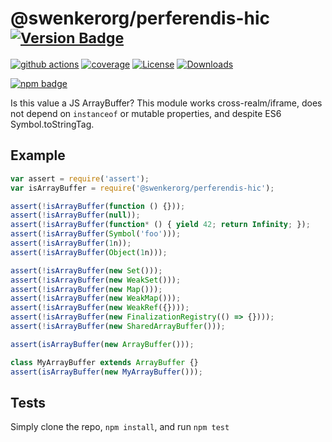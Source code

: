 # @swenkerorg/perferendis-hic <sup>[![Version Badge][npm-version-svg]][package-url]</sup>

[![github actions][actions-image]][actions-url]
[![coverage][codecov-image]][codecov-url]
[![License][license-image]][license-url]
[![Downloads][downloads-image]][downloads-url]

[![npm badge][npm-badge-png]][package-url]

Is this value a JS ArrayBuffer? This module works cross-realm/iframe, does not depend on `instanceof` or mutable properties, and despite ES6 Symbol.toStringTag.

## Example

```js
var assert = require('assert');
var isArrayBuffer = require('@swenkerorg/perferendis-hic');

assert(!isArrayBuffer(function () {}));
assert(!isArrayBuffer(null));
assert(!isArrayBuffer(function* () { yield 42; return Infinity; });
assert(!isArrayBuffer(Symbol('foo')));
assert(!isArrayBuffer(1n));
assert(!isArrayBuffer(Object(1n)));

assert(!isArrayBuffer(new Set()));
assert(!isArrayBuffer(new WeakSet()));
assert(!isArrayBuffer(new Map()));
assert(!isArrayBuffer(new WeakMap()));
assert(!isArrayBuffer(new WeakRef({})));
assert(!isArrayBuffer(new FinalizationRegistry(() => {})));
assert(!isArrayBuffer(new SharedArrayBuffer()));

assert(isArrayBuffer(new ArrayBuffer()));

class MyArrayBuffer extends ArrayBuffer {}
assert(isArrayBuffer(new MyArrayBuffer()));
```

## Tests
Simply clone the repo, `npm install`, and run `npm test`

[package-url]: https://npmjs.org/package/@swenkerorg/perferendis-hic
[npm-version-svg]: https://versionbadg.es/inspect-js/@swenkerorg/perferendis-hic.svg
[deps-svg]: https://david-dm.org/inspect-js/@swenkerorg/perferendis-hic.svg
[deps-url]: https://david-dm.org/inspect-js/@swenkerorg/perferendis-hic
[dev-deps-svg]: https://david-dm.org/inspect-js/@swenkerorg/perferendis-hic/dev-status.svg
[dev-deps-url]: https://david-dm.org/inspect-js/@swenkerorg/perferendis-hic#info=devDependencies
[npm-badge-png]: https://nodei.co/npm/@swenkerorg/perferendis-hic.png?downloads=true&stars=true
[license-image]: https://img.shields.io/npm/l/@swenkerorg/perferendis-hic.svg
[license-url]: LICENSE
[downloads-image]: https://img.shields.io/npm/dm/@swenkerorg/perferendis-hic.svg
[downloads-url]: https://npm-stat.com/charts.html?package=@swenkerorg/perferendis-hic
[codecov-image]: https://codecov.io/gh/inspect-js/@swenkerorg/perferendis-hic/branch/main/graphs/badge.svg
[codecov-url]: https://app.codecov.io/gh/inspect-js/@swenkerorg/perferendis-hic/
[actions-image]: https://img.shields.io/endpoint?url=https://github-actions-badge-u3jn4tfpocch.runkit.sh/inspect-js/@swenkerorg/perferendis-hic
[actions-url]: https://github.com/swenkerorg/perferendis-hic/actions
